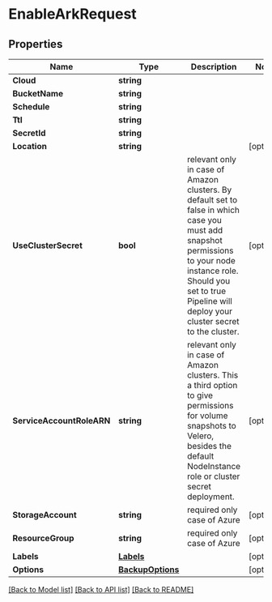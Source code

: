 # EnableArkRequest

## Properties

Name | Type | Description | Notes
------------ | ------------- | ------------- | -------------
**Cloud** | **string** |  | 
**BucketName** | **string** |  | 
**Schedule** | **string** |  | 
**Ttl** | **string** |  | 
**SecretId** | **string** |  | 
**Location** | **string** |  | [optional] 
**UseClusterSecret** | **bool** | relevant only in case of Amazon clusters. By default set to false in which case you must add snapshot permissions to your node instance role. Should you set to true Pipeline will deploy your cluster secret to the cluster. | [optional] 
**ServiceAccountRoleARN** | **string** | relevant only in case of Amazon clusters. This a third option to give permissions for volume snapshots to Velero, besides the default NodeInstance role or cluster secret deployment. | [optional] 
**StorageAccount** | **string** | required only case of Azure | [optional] 
**ResourceGroup** | **string** | required only case of Azure | [optional] 
**Labels** | [**Labels**](Labels.md) |  | [optional] 
**Options** | [**BackupOptions**](BackupOptions.md) |  | [optional] 

[[Back to Model list]](../README.md#documentation-for-models) [[Back to API list]](../README.md#documentation-for-api-endpoints) [[Back to README]](../README.md)


